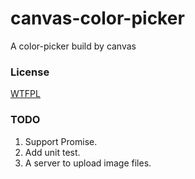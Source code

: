# canvas-color-picker
A color-picker build by canvas

### License
[WTFPL]:http://www.wtfpl.net/ (WTFPL)
[WTFPL][WTFPL]

### TODO
1. Support Promise.
2. Add unit test.
3. A server to upload image files.